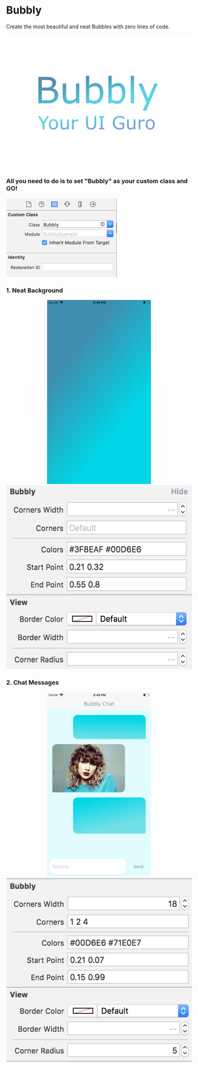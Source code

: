 # Bubbly
Create the most beautiful and neat Bubbles with zero lines of code. 

<p align="center">
  <img src="/Assets/Logo.png">
</p>

### All you need to do is to set "Bubbly" as your custom class and GO!

<img width="300" src="/Assets/CustomClass.png">

### 1. Neat Background 
<p align="center">
<img height="500"  src="/Assets/Background2.png">
<img height="500"  src="/Assets/Background3.png">
</p>


### 2. Chat Messages 
<p align="center">
<img height="500"  src="/Assets/Chat2.png">
<img height="500"  src="/Assets/Chat3.png">
</p>

